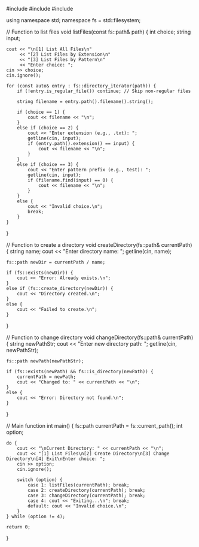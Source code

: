 #include <iostream>
#include <string>
#include <filesystem>

using namespace std;
namespace fs = std::filesystem;

// Function to list files
void listFiles(const fs::path& path) {
    int choice;
    string input;

    cout << "\n[1] List All Files\n"
         << "[2] List Files by Extension\n"
         << "[3] List Files by Pattern\n"
         << "Enter choice: ";
    cin >> choice;
    cin.ignore();

    for (const auto& entry : fs::directory_iterator(path)) {
        if (!entry.is_regular_file()) continue; // Skip non-regular files

        string filename = entry.path().filename().string();

        if (choice == 1) {
            cout << filename << "\n";
        }
        else if (choice == 2) {
            cout << "Enter extension (e.g., .txt): ";
            getline(cin, input);
            if (entry.path().extension() == input) {
                cout << filename << "\n";
            }
        }
        else if (choice == 3) {
            cout << "Enter pattern prefix (e.g., test): ";
            getline(cin, input);
            if (filename.find(input) == 0) {
                cout << filename << "\n";
            }
        }
        else {
            cout << "Invalid choice.\n";
            break;
        }
    }
}

// Function to create a directory
void createDirectory(fs::path& currentPath) {
    string name;
    cout << "Enter directory name: ";
    getline(cin, name);

    fs::path newDir = currentPath / name;

    if (fs::exists(newDir)) {
        cout << "Error: Already exists.\n";
    }
    else if (fs::create_directory(newDir)) {
        cout << "Directory created.\n";
    }
    else {
        cout << "Failed to create.\n";
    }
}

// Function to change directory
void changeDirectory(fs::path& currentPath) {
    string newPathStr;
    cout << "Enter new directory path: ";
    getline(cin, newPathStr);

    fs::path newPath(newPathStr);

    if (fs::exists(newPath) && fs::is_directory(newPath)) {
        currentPath = newPath;
        cout << "Changed to: " << currentPath << "\n";
    }
    else {
        cout << "Error: Directory not found.\n";
    }
}

// Main function
int main() {
    fs::path currentPath = fs::current_path();
    int option;

    do {
        cout << "\nCurrent Directory: " << currentPath << "\n";
        cout << "[1] List Files\n[2] Create Directory\n[3] Change Directory\n[4] Exit\nEnter choice: ";
        cin >> option;
        cin.ignore();

        switch (option) {
            case 1: listFiles(currentPath); break;
            case 2: createDirectory(currentPath); break;
            case 3: changeDirectory(currentPath); break;
            case 4: cout << "Exiting...\n"; break;
            default: cout << "Invalid choice.\n";
        }
    } while (option != 4);

    return 0;
}
